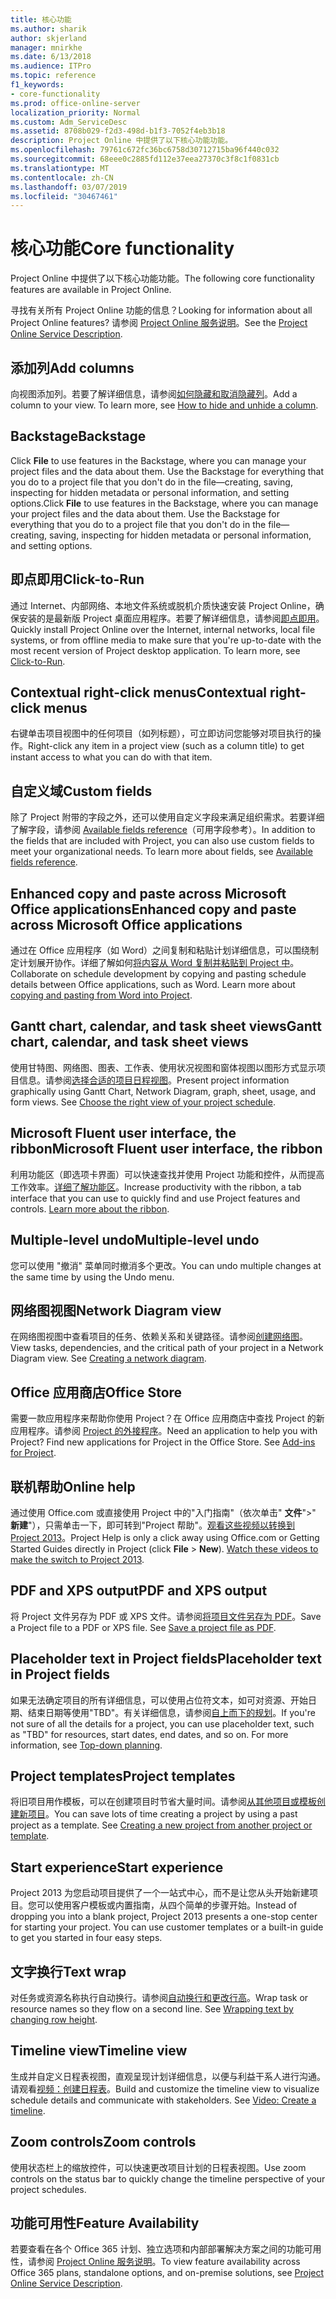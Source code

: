 ```yaml
---
title: 核心功能
ms.author: sharik
author: skjerland
manager: mnirkhe
ms.date: 6/13/2018
ms.audience: ITPro
ms.topic: reference
f1_keywords:
- core-functionality
ms.prod: office-online-server
localization_priority: Normal
ms.custom: Adm_ServiceDesc
ms.assetid: 8708b029-f2d3-498d-b1f3-7052f4eb3b18
description: Project Online 中提供了以下核心功能功能。
ms.openlocfilehash: 79761c672fc36bc6758d30712715ba96f440c032
ms.sourcegitcommit: 68eee0c2885fd112e37eea27370c3f8c1f0831cb
ms.translationtype: MT
ms.contentlocale: zh-CN
ms.lasthandoff: 03/07/2019
ms.locfileid: "30467461"
---
```

# <a name="core-functionality"></a><span data-ttu-id="fec1d-103">核心功能</span><span class="sxs-lookup"><span data-stu-id="fec1d-103">Core functionality</span></span>

<span data-ttu-id="fec1d-104">Project Online 中提供了以下核心功能功能。</span><span class="sxs-lookup"><span data-stu-id="fec1d-104">The following core functionality features are available in Project Online.</span></span>
  
<span data-ttu-id="fec1d-105">寻找有关所有 Project Online 功能的信息？</span><span class="sxs-lookup"><span data-stu-id="fec1d-105">Looking for information about all Project Online features?</span></span> <span data-ttu-id="fec1d-106">请参阅 [Project Online 服务说明](project-online-service-description.md)。</span><span class="sxs-lookup"><span data-stu-id="fec1d-106">See the [Project Online Service Description](project-online-service-description.md).</span></span>
  
## <a name="add-columns"></a><span data-ttu-id="fec1d-107">添加列</span><span class="sxs-lookup"><span data-stu-id="fec1d-107">Add columns</span></span>
<span data-ttu-id="fec1d-108"><a name="bkmk_AddColumns"> </a></span><span class="sxs-lookup"><span data-stu-id="fec1d-108"></span></span>

<span data-ttu-id="fec1d-p102">向视图添加列。若要了解详细信息，请参阅[如何隐藏和取消隐藏列](https://go.microsoft.com/fwlink/p/?LinkId=271343)。</span><span class="sxs-lookup"><span data-stu-id="fec1d-p102">Add a column to your view. To learn more, see [How to hide and unhide a column](https://go.microsoft.com/fwlink/p/?LinkId=271343).</span></span>
  
## <a name="backstage"></a><span data-ttu-id="fec1d-111">Backstage</span><span class="sxs-lookup"><span data-stu-id="fec1d-111">Backstage</span></span>
<span data-ttu-id="fec1d-112"><a name="bkmk_Backstage"> </a></span><span class="sxs-lookup"><span data-stu-id="fec1d-112"></span></span>

<span data-ttu-id="fec1d-p103">Click **File** to use features in the Backstage, where you can manage your project files and the data about them. Use the Backstage for everything that you do to a project file that you don't do in the file—creating, saving, inspecting for hidden metadata or personal information, and setting options.</span><span class="sxs-lookup"><span data-stu-id="fec1d-p103">Click **File** to use features in the Backstage, where you can manage your project files and the data about them. Use the Backstage for everything that you do to a project file that you don't do in the file—creating, saving, inspecting for hidden metadata or personal information, and setting options.</span></span> 
  
## <a name="click-to-run"></a><span data-ttu-id="fec1d-115">即点即用</span><span class="sxs-lookup"><span data-stu-id="fec1d-115">Click-to-Run</span></span>
<span data-ttu-id="fec1d-116"><a name="bkmk_ClicktoRun"> </a></span><span class="sxs-lookup"><span data-stu-id="fec1d-116"></span></span>

<span data-ttu-id="fec1d-p104">通过 Internet、内部网络、本地文件系统或脱机介质快速安装 Project Online，确保安装的是最新版 Project 桌面应用程序。若要了解详细信息，请参阅[即点即用](https://go.microsoft.com/fwlink/p/?LinkId=271596)。</span><span class="sxs-lookup"><span data-stu-id="fec1d-p104">Quickly install Project Online over the Internet, internal networks, local file systems, or from offline media to make sure that you're up-to-date with the most recent version of Project desktop application. To learn more, see [Click-to-Run](https://go.microsoft.com/fwlink/p/?LinkId=271596).</span></span>
  
## <a name="contextual-right-click-menus"></a><span data-ttu-id="fec1d-119">Contextual right-click menus</span><span class="sxs-lookup"><span data-stu-id="fec1d-119">Contextual right-click menus</span></span>
<span data-ttu-id="fec1d-120"><a name="bkmk_contextual_rightclick_menus_PP"> </a></span><span class="sxs-lookup"><span data-stu-id="fec1d-120"></span></span>

<span data-ttu-id="fec1d-121">右键单击项目视图中的任何项目（如列标题），可立即访问您能够对项目执行的操作。</span><span class="sxs-lookup"><span data-stu-id="fec1d-121">Right-click any item in a project view (such as a column title) to get instant access to what you can do with that item.</span></span>
  
## <a name="custom-fields"></a><span data-ttu-id="fec1d-122">自定义域</span><span class="sxs-lookup"><span data-stu-id="fec1d-122">Custom fields</span></span>
<span data-ttu-id="fec1d-123"><a name="bkmk_Customfields"> </a></span><span class="sxs-lookup"><span data-stu-id="fec1d-123"></span></span>

<span data-ttu-id="fec1d-p105">除了 Project 附带的字段之外，还可以使用自定义字段来满足组织需求。若要详细了解字段，请参阅 [Available fields reference](https://support.office.com/en-us/article/Available-fields-reference-615a4563-1cc3-40f4-b66f-1b17e793a460)（可用字段参考）。</span><span class="sxs-lookup"><span data-stu-id="fec1d-p105">In addition to the fields that are included with Project, you can also use custom fields to meet your organizational needs. To learn more about fields, see [Available fields reference](https://support.office.com/en-us/article/Available-fields-reference-615a4563-1cc3-40f4-b66f-1b17e793a460).</span></span>
  
## <a name="enhanced-copy-and-paste-across-microsoft-office-applications"></a><span data-ttu-id="fec1d-126">Enhanced copy and paste across Microsoft Office applications</span><span class="sxs-lookup"><span data-stu-id="fec1d-126">Enhanced copy and paste across Microsoft Office applications</span></span>
<span data-ttu-id="fec1d-127"><a name="bkmk_Enhancedcopypaste"> </a></span><span class="sxs-lookup"><span data-stu-id="fec1d-127"></span></span>

<span data-ttu-id="fec1d-p106">通过在 Office 应用程序（如 Word）之间复制和粘贴计划详细信息，可以围绕制定计划展开协作。详细了解如何[将内容从 Word 复制并粘贴到 Project 中](https://go.microsoft.com/fwlink/p/?LinkId=271330)。</span><span class="sxs-lookup"><span data-stu-id="fec1d-p106">Collaborate on schedule development by copying and pasting schedule details between Office applications, such as Word. Learn more about [copying and pasting from Word into Project](https://go.microsoft.com/fwlink/p/?LinkId=271330).</span></span>
  
## <a name="gantt-chart-calendar-and-task-sheet-views"></a><span data-ttu-id="fec1d-130">Gantt chart, calendar, and task sheet views</span><span class="sxs-lookup"><span data-stu-id="fec1d-130">Gantt chart, calendar, and task sheet views</span></span>
<span data-ttu-id="fec1d-131"><a name="bkmk_Ganttchartcalendartasksheetview"> </a></span><span class="sxs-lookup"><span data-stu-id="fec1d-131"></span></span>

<span data-ttu-id="fec1d-p107">使用甘特图、网络图、图表、工作表、使用状况视图和窗体视图以图形方式显示项目信息。请参阅[选择合适的项目日程视图](https://go.microsoft.com/fwlink/?LinkId=402905)。</span><span class="sxs-lookup"><span data-stu-id="fec1d-p107">Present project information graphically using Gantt Chart, Network Diagram, graph, sheet, usage, and form views. See [Choose the right view of your project schedule](https://go.microsoft.com/fwlink/?LinkId=402905).</span></span>
  
## <a name="microsoft-fluent-user-interface-the-ribbon"></a><span data-ttu-id="fec1d-134">Microsoft Fluent user interface, the ribbon</span><span class="sxs-lookup"><span data-stu-id="fec1d-134">Microsoft Fluent user interface, the ribbon</span></span>
<span data-ttu-id="fec1d-135"><a name="bkmk_MSFTFluent_UI_PP"> </a></span><span class="sxs-lookup"><span data-stu-id="fec1d-135"></span></span>

<span data-ttu-id="fec1d-p108">利用功能区（即选项卡界面）可以快速查找并使用 Project 功能和控件，从而提高工作效率。[详细了解功能区](https://go.microsoft.com/fwlink/p/?LinkId=271325)。</span><span class="sxs-lookup"><span data-stu-id="fec1d-p108">Increase productivity with the ribbon, a tab interface that you can use to quickly find and use Project features and controls. [Learn more about the ribbon](https://go.microsoft.com/fwlink/p/?LinkId=271325).</span></span>
  
## <a name="multiple-level-undo"></a><span data-ttu-id="fec1d-138">Multiple-level undo</span><span class="sxs-lookup"><span data-stu-id="fec1d-138">Multiple-level undo</span></span>
<span data-ttu-id="fec1d-139"><a name="bkmk_Multiplelevelundo"> </a></span><span class="sxs-lookup"><span data-stu-id="fec1d-139"></span></span>

<span data-ttu-id="fec1d-140">您可以使用 "撤消" 菜单同时撤消多个更改。</span><span class="sxs-lookup"><span data-stu-id="fec1d-140">You can undo multiple changes at the same time by using the Undo menu.</span></span> 
  
## <a name="network-diagram-view"></a><span data-ttu-id="fec1d-141">网络图视图</span><span class="sxs-lookup"><span data-stu-id="fec1d-141">Network Diagram view</span></span>
<span data-ttu-id="fec1d-142"><a name="bkmk_Networkdiagramview"> </a></span><span class="sxs-lookup"><span data-stu-id="fec1d-142"></span></span>

<span data-ttu-id="fec1d-p109">在网络图视图中查看项目的任务、依赖关系和关键路径。请参阅[创建网络图](https://go.microsoft.com/fwlink/p/?LinkId=271338)。</span><span class="sxs-lookup"><span data-stu-id="fec1d-p109">View tasks, dependencies, and the critical path of your project in a Network Diagram view. See [Creating a network diagram](https://go.microsoft.com/fwlink/p/?LinkId=271338).</span></span>
  
## <a name="office-store"></a><span data-ttu-id="fec1d-145">Office 应用商店</span><span class="sxs-lookup"><span data-stu-id="fec1d-145">Office Store</span></span>
<span data-ttu-id="fec1d-146"><a name="bkmk_OfficeStore"> </a></span><span class="sxs-lookup"><span data-stu-id="fec1d-146"></span></span>

<span data-ttu-id="fec1d-p110">需要一款应用程序来帮助你使用 Project？在 Office 应用商店中查找 Project 的新应用程序。请参阅 [Project 的外接程序](https://go.microsoft.com/fwlink/?LinkId=273883)。</span><span class="sxs-lookup"><span data-stu-id="fec1d-p110">Need an application to help you with Project? Find new applications for Project in the Office Store. See [Add-ins for Project](https://go.microsoft.com/fwlink/?LinkId=273883).</span></span>
  
## <a name="online-help"></a><span data-ttu-id="fec1d-150">联机帮助</span><span class="sxs-lookup"><span data-stu-id="fec1d-150">Online help</span></span>
<span data-ttu-id="fec1d-151"><a name="bkmk_Online_help_PP"> </a></span><span class="sxs-lookup"><span data-stu-id="fec1d-151"></span></span>

<span data-ttu-id="fec1d-p111">通过使用 Office.com 或直接使用 Project 中的"入门指南"（依次单击" **文件**"\>" **新建**"），只需单击一下，即可转到"Project 帮助"。[观看这些视频以转换到 Project 2013](https://go.microsoft.com/fwlink/p/?LinkId=271325)。</span><span class="sxs-lookup"><span data-stu-id="fec1d-p111">Project Help is only a click away using Office.com or Getting Started Guides directly in Project (click **File** \> **New**). [Watch these videos to make the switch to Project 2013](https://go.microsoft.com/fwlink/p/?LinkId=271325).</span></span>
  
## <a name="pdf-and-xps-output"></a><span data-ttu-id="fec1d-154">PDF and XPS output</span><span class="sxs-lookup"><span data-stu-id="fec1d-154">PDF and XPS output</span></span>
<span data-ttu-id="fec1d-155"><a name="bkmk_PDFXPSoutput"> </a></span><span class="sxs-lookup"><span data-stu-id="fec1d-155"></span></span>

<span data-ttu-id="fec1d-p112">将 Project 文件另存为 PDF 或 XPS 文件。请参阅[将项目文件另存为 PDF](https://go.microsoft.com/fwlink/p/?LinkId=271350)。</span><span class="sxs-lookup"><span data-stu-id="fec1d-p112">Save a Project file to a PDF or XPS file. See [Save a project file as PDF](https://go.microsoft.com/fwlink/p/?LinkId=271350).</span></span>
  
## <a name="placeholder-text-in-project-fields"></a><span data-ttu-id="fec1d-158">Placeholder text in Project fields</span><span class="sxs-lookup"><span data-stu-id="fec1d-158">Placeholder text in Project fields</span></span>
<span data-ttu-id="fec1d-159"><a name="bkmk_PlaceholdertextinProjectFields"> </a></span><span class="sxs-lookup"><span data-stu-id="fec1d-159"></span></span>

<span data-ttu-id="fec1d-p113">如果无法确定项目的所有详细信息，可以使用占位符文本，如可对资源、开始日期、结束日期等使用"TBD"。有关详细信息，请参阅[自上而下的规划](https://go.microsoft.com/fwlink/p/?LinkId=271333)。</span><span class="sxs-lookup"><span data-stu-id="fec1d-p113">If you're not sure of all the details for a project, you can use placeholder text, such as "TBD" for resources, start dates, end dates, and so on. For more information, see [Top-down planning](https://go.microsoft.com/fwlink/p/?LinkId=271333).</span></span>
  
## <a name="project-templates"></a><span data-ttu-id="fec1d-162">Project templates</span><span class="sxs-lookup"><span data-stu-id="fec1d-162">Project templates</span></span>
<span data-ttu-id="fec1d-163"><a name="bkmk_ProjectTemplates"> </a></span><span class="sxs-lookup"><span data-stu-id="fec1d-163"></span></span>

<span data-ttu-id="fec1d-p114">将旧项目用作模板，可以在创建项目时节省大量时间。请参阅[从其他项目或模板创建新项目](https://go.microsoft.com/fwlink/p/?LinkId=271328)。</span><span class="sxs-lookup"><span data-stu-id="fec1d-p114">You can save lots of time creating a project by using a past project as a template. See [Creating a new project from another project or template](https://go.microsoft.com/fwlink/p/?LinkId=271328).</span></span>
  
## <a name="start-experience"></a><span data-ttu-id="fec1d-166">Start experience</span><span class="sxs-lookup"><span data-stu-id="fec1d-166">Start experience</span></span>
<span data-ttu-id="fec1d-167"><a name="bkmk_Startexperience"> </a></span><span class="sxs-lookup"><span data-stu-id="fec1d-167"></span></span>

<span data-ttu-id="fec1d-p115">Project 2013 为您启动项目提供了一个一站式中心，而不是让您从头开始新建项目。您可以使用客户模板或内置指南，从四个简单的步骤开始。</span><span class="sxs-lookup"><span data-stu-id="fec1d-p115">Instead of dropping you into a blank project, Project 2013 presents a one-stop center for starting your project. You can use customer templates or a built-in guide to get you started in four easy steps.</span></span>
  
## <a name="text-wrap"></a><span data-ttu-id="fec1d-170">文字换行</span><span class="sxs-lookup"><span data-stu-id="fec1d-170">Text wrap</span></span>
<span data-ttu-id="fec1d-171"><a name="bkmk_Textwrap"> </a></span><span class="sxs-lookup"><span data-stu-id="fec1d-171"></span></span>

<span data-ttu-id="fec1d-p116">对任务或资源名称执行自动换行。请参阅[自动换行和更改行高](https://go.microsoft.com/fwlink/p/?LinkId=271344)。</span><span class="sxs-lookup"><span data-stu-id="fec1d-p116">Wrap task or resource names so they flow on a second line. See [Wrapping text by changing row height](https://go.microsoft.com/fwlink/p/?LinkId=271344).</span></span>
  
## <a name="timeline-view"></a><span data-ttu-id="fec1d-174">Timeline view</span><span class="sxs-lookup"><span data-stu-id="fec1d-174">Timeline view</span></span>
<span data-ttu-id="fec1d-175"><a name="bkmk_TimelineView"> </a></span><span class="sxs-lookup"><span data-stu-id="fec1d-175"></span></span>

<span data-ttu-id="fec1d-p117">生成并自定义日程表视图，直观呈现计划详细信息，以便与利益干系人进行沟通。请观看[视频：创建日程表](https://go.microsoft.com/fwlink/?LinkId=402912)。</span><span class="sxs-lookup"><span data-stu-id="fec1d-p117">Build and customize the timeline view to visualize schedule details and communicate with stakeholders. See [Video: Create a timeline](https://go.microsoft.com/fwlink/?LinkId=402912).</span></span>
  
## <a name="zoom-controls"></a><span data-ttu-id="fec1d-178">Zoom controls</span><span class="sxs-lookup"><span data-stu-id="fec1d-178">Zoom controls</span></span>
<span data-ttu-id="fec1d-179"><a name="bkmk_Zoomcontrols"> </a></span><span class="sxs-lookup"><span data-stu-id="fec1d-179"></span></span>

<span data-ttu-id="fec1d-180">使用状态栏上的缩放控件，可以快速更改项目计划的日程表视图。</span><span class="sxs-lookup"><span data-stu-id="fec1d-180">Use zoom controls on the status bar to quickly change the timeline perspective of your project schedules.</span></span> 
  
## <a name="feature-availability"></a><span data-ttu-id="fec1d-181">功能可用性</span><span class="sxs-lookup"><span data-stu-id="fec1d-181">Feature Availability</span></span>
<span data-ttu-id="fec1d-182"><a name="bkmk_Zoomcontrols"> </a></span><span class="sxs-lookup"><span data-stu-id="fec1d-182"></span></span>

<span data-ttu-id="fec1d-183">若要查看在各个 Office 365 计划、独立选项和内部部署解决方案之间的功能可用性，请参阅 [Project Online 服务说明](project-online-service-description.md)。</span><span class="sxs-lookup"><span data-stu-id="fec1d-183">To view feature availability across Office 365 plans, standalone options, and on-premise solutions, see [Project Online Service Description](project-online-service-description.md).</span></span>
  


